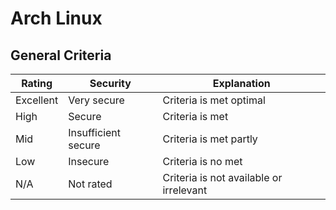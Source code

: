 # Arch Linux

## General Criteria
| Rating    | Security            | Explanation                             |
|-----------|---------------------|-----------------------------------------|
| Excellent | Very secure         | Criteria is met optimal                 |
| High      | Secure              | Criteria is met                         |
| Mid       | Insufficient secure | Criteria is met partly                  |
| Low       | Insecure            | Criteria is no met                      |
| N/A       | Not rated           | Criteria is not available or irrelevant |

<script src="https://cdn.plot.ly/plotly-latest.min.js"></script>
<div id="01e92658-6c6e-4291-b9fb-11a5fc1b661b" style="height: 100%; width: 100%;" class="plotly-graph-div"></div><script type="text/javascript">window.PLOTLYENV=window.PLOTLYENV || {};window.PLOTLYENV.BASE_URL="https://plot.ly";Plotly.newPlot("01e92658-6c6e-4291-b9fb-11a5fc1b661b", [{"type": "pie", "labels": ["EXCELLENT", "HIGH", "MID", "LOW", "NA"], "values": [331, 801, 4640, 3499, 33], "marker": {"colors": ["#0077BB", "#2CA02C", "#FF7F0E", "#D62728", "#9467BD"]}, "visible": true, "name": "Total", "sort": false}, {"type": "pie", "labels": ["EXCELLENT", "HIGH", "MID", "LOW", "NA"], "values": [160, 103, 3319, 2158, 8], "marker": {"colors": ["#0077BB", "#2CA02C", "#FF7F0E", "#D62728", "#9467BD"]}, "visible": false, "name": "[community]", "sort": false}, {"type": "pie", "labels": ["EXCELLENT", "HIGH", "MID", "LOW", "NA"], "values": [35, 44, 65, 72, 1], "marker": {"colors": ["#0077BB", "#2CA02C", "#FF7F0E", "#D62728", "#9467BD"]}, "visible": false, "name": "[core]", "sort": false}, {"type": "pie", "labels": ["EXCELLENT", "HIGH", "MID", "LOW", "NA"], "values": [124, 630, 1148, 1138, 23], "marker": {"colors": ["#0077BB", "#2CA02C", "#FF7F0E", "#D62728", "#9467BD"]}, "visible": false, "name": "[extra]", "sort": false}, {"type": "pie", "labels": ["EXCELLENT", "HIGH", "MID", "LOW", "NA"], "values": [12, 24, 108, 131, 1], "marker": {"colors": ["#0077BB", "#2CA02C", "#FF7F0E", "#D62728", "#9467BD"]}, "visible": false, "name": "[multilib]", "sort": false}], {"title": "Total Package Security", "barmode": null, "updatemenus": [{"type": "buttons", "showactive": true, "buttons": [{"label": "Total", "method": "update", "args": [{"visible": [true, false, false, false, false, false]}, {"title": "Total Package Security"}]}, {"label": "[community]", "method": "update", "args": [{"visible": [false, true, false, false, false, false]}, {"title": "[community] Package Security"}]}, {"label": "[core]", "method": "update", "args": [{"visible": [false, false, true, false, false, false]}, {"title": "[core] Package Security"}]}, {"label": "[extra]", "method": "update", "args": [{"visible": [false, false, false, true, false, false]}, {"title": "[extra] Package Security"}]}, {"label": "[multilib]", "method": "update", "args": [{"visible": [false, false, false, false, true, false]}, {"title": "[multilib] Package Security"}]}]}]}, {"showLink": false, "linkText": "Export to plot.ly"})</script>

## GPG Key

## GPG Signature

## HTTPS

## Hash
